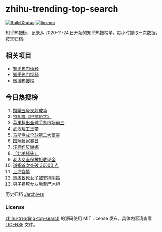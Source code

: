 # zhihu-trending-top-search

[![Build Status](https://github.com/justjavac/zhihu-trending-top-search/workflows/ci/badge.svg?branch=main)](https://github.com/justjavac/zhihu-trending-top-search/actions)
[![license](https://img.shields.io/github/license/justjavac/zhihu-trending-top-search)](https://github.com/justjavac/zhihu-trending-top-search/blob/main/LICENSE)

知乎热搜榜，记录从 2020-11-24 日开始的知乎热搜榜单。每小时抓取一次数据，按天[归档](./archives)。

## 相关项目

- [知乎热门话题](https://github.com/justjavac/zhihu-trending-hot-questions)
- [知乎热门视频](https://github.com/justjavac/zhihu-trending-hot-video)
- [微博热搜榜](https://github.com/justjavac/weibo-trending-hot-search)

## 今日热搜榜

<!-- BEGIN -->
<!-- 最后更新时间 Wed Nov 25 2020 12:04:24 GMT+0800 (CST) -->
1. [嫦娥五号发射成功](https://www.zhihu.com/search?q=嫦娥五号)
1. [特朗普《巴黎协定》](https://www.zhihu.com/search?q=特朗普)
1. [苹果掉出全球手机市场前三](https://www.zhihu.com/search?q=苹果)
1. [武汉理工王攀](https://www.zhihu.com/search?q=王攀)
1. [马斯克成全球第二大富豪](https://www.zhihu.com/search?q=马斯克)
1. [国际反家暴日](https://www.zhihu.com/search?q=家暴)
1. [汪涵何炅谢娜](https://www.zhihu.com/search?q=何炅)
1. [「北美猪头」](https://www.zhihu.com/search?q=北美猪头)
1. [老太交医保被拒收现金](https://www.zhihu.com/search?q=老人医保)
1. [道指首次突破 30000 点](https://www.zhihu.com/search?q=道指)
1. [上海疫情](https://www.zhihu.com/search?q=上海疫情)
1. [遭虐致死女子被安排阴婚](https://www.zhihu.com/search?q=不孕女子阴婚)
1. [男子捅死女友后藏尸冰柜](https://www.zhihu.com/search?q=男子捅死女友)
<!-- END -->

历史归档 [./archives](./archives)

### License

[zhihu-trending-top-search](https://github.com/justjavac/zhihu-trending-top-search) 的源码使用 MIT License 发布。具体内容请查看 [LICENSE](./LICENSE) 文件。
